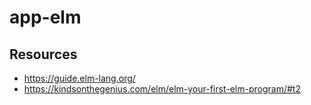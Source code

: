 # app-elm



## Resources

- https://guide.elm-lang.org/
- https://kindsonthegenius.com/elm/elm-your-first-elm-program/#t2
